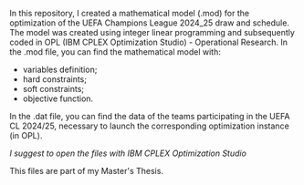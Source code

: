 In this repository, I created a mathematical model (.mod) for the optimization of the UEFA Champions League 2024_25 draw and schedule.
The model was created using integer linear programming and subsequently coded in OPL (IBM CPLEX Optimization Studio) - Operational Research.
In the .mod file, you can find the mathematical model with:
- variables definition;
- hard constraints;
- soft constraints;
- objective function.

In the .dat file, you can find the data of the teams participating in the UEFA CL 2024/25, necessary to launch the corresponding optimization instance (in OPL).

*I suggest to open the files with IBM CPLEX Optimization Studio*

This files are part of my Master's Thesis. 
